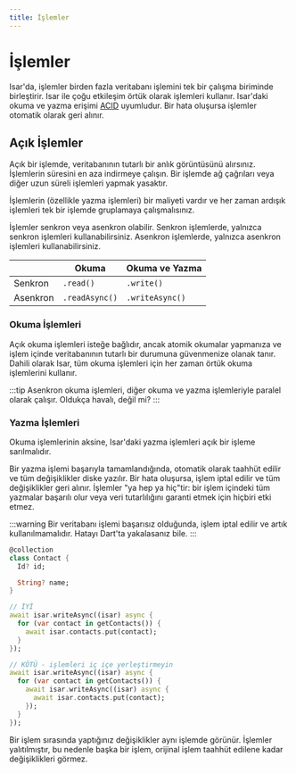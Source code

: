 ```yaml
---
title: İşlemler
---
```


# İşlemler

Isar'da, işlemler birden fazla veritabanı işlemini tek bir çalışma biriminde birleştirir. Isar ile çoğu etkileşim örtük olarak işlemleri kullanır. Isar'daki okuma ve yazma erişimi [ACID](http://en.wikipedia.org/wiki/ACID) uyumludur. Bir hata oluşursa işlemler otomatik olarak geri alınır.

## Açık İşlemler

Açık bir işlemde, veritabanının tutarlı bir anlık görüntüsünü alırsınız. İşlemlerin süresini en aza indirmeye çalışın. Bir işlemde ağ çağrıları veya diğer uzun süreli işlemleri yapmak yasaktır.

İşlemlerin (özellikle yazma işlemleri) bir maliyeti vardır ve her zaman ardışık işlemleri tek bir işlemde gruplamaya çalışmalısınız.

İşlemler senkron veya asenkron olabilir. Senkron işlemlerde, yalnızca senkron işlemleri kullanabilirsiniz. Asenkron işlemlerde, yalnızca asenkron işlemleri kullanabilirsiniz.

|              | Okuma          | Okuma ve Yazma |
| ------------ | -------------- | -------------- |
| Senkron      | `.read()`      | `.write()`     |
| Asenkron     | `.readAsync()` | `.writeAsync()`|

### Okuma İşlemleri

Açık okuma işlemleri isteğe bağlıdır, ancak atomik okumalar yapmanıza ve işlem içinde veritabanının tutarlı bir durumuna güvenmenize olanak tanır. Dahili olarak Isar, tüm okuma işlemleri için her zaman örtük okuma işlemlerini kullanır.

:::tip
Asenkron okuma işlemleri, diğer okuma ve yazma işlemleriyle paralel olarak çalışır. Oldukça havalı, değil mi?
:::

### Yazma İşlemleri

Okuma işlemlerinin aksine, Isar'daki yazma işlemleri açık bir işleme sarılmalıdır.

Bir yazma işlemi başarıyla tamamlandığında, otomatik olarak taahhüt edilir ve tüm değişiklikler diske yazılır. Bir hata oluşursa, işlem iptal edilir ve tüm değişiklikler geri alınır. İşlemler "ya hep ya hiç"tir: bir işlem içindeki tüm yazmalar başarılı olur veya veri tutarlılığını garanti etmek için hiçbiri etki etmez.

:::warning
Bir veritabanı işlemi başarısız olduğunda, işlem iptal edilir ve artık kullanılmamalıdır. Hatayı Dart'ta yakalasanız bile.
:::

```dart
@collection
class Contact {
  Id? id;

  String? name;
}

// İYİ
await isar.writeAsync((isar) async {
  for (var contact in getContacts()) {
    await isar.contacts.put(contact);
  }
});

// KÖTÜ - işlemleri iç içe yerleştirmeyin
await isar.writeAsync((isar) async {
  for (var contact in getContacts()) {
    await isar.writeAsync((isar) async {
      await isar.contacts.put(contact);
    });
  }
});
```

Bir işlem sırasında yaptığınız değişiklikler aynı işlemde görünür. İşlemler yalıtılmıştır, bu nedenle başka bir işlem, orijinal işlem taahhüt edilene kadar değişiklikleri görmez.
